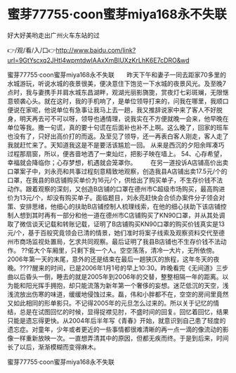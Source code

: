 # 蜜芽77755·coon蜜芽miya168永不失联
好大好美哟走出广州火车东站的过

👉/观/看/入/口👉http://www.baidu.com/link?url=9GtYscxq2JHtl4wpmtdwIAAxXmBlUXzKrLhK6E7cDRO&wd

蜜芽77755·coon蜜芽miya168永不失联　　昨天下午和妻子一同去距家70多里的水城游玩，听说水城的夜景很美，便决意住下饱览一下水城的夜景风光。及至晚7点时，我与妻携手并肩水城东昌湖畔，观湖光丽影旖旎，赏夜灯七彩斑斓，无限惬意顿袭心头。就在这时，我的手机响了，是单位领导打来的，问我在哪里，我顺口便说在家呢，他说单位有急事让我马上去一趟，我又推辞说家中来了客人不好脱身，明天再去可不可以呀，领导也通情理，说我实在不方便就晚一会来，他早晚在单位等我。撒一句谎，真的要十句谎在后面补也补不上啊。这么晚了，回家的班车也没有了，只好出高价打的而返。及至见了领导，还一再表白客人刚走，客人走了我就赶忙来了。天知道我这是不是要活该尴尬一回。
从来是西沉的夕阳余晖凑巧过程那扇窗，所以，便吝啬地洒了一束灿烂，把影子映在墙上。
	54、心存希望，幸福就会降临你；心存梦想，机遇就会笼罩你。
　　在另一道投诉A店铺高价出卖口罩案子中，刘永亮和共事过程刻意精致地观察，创造我县A店铺出卖17.5元/个的口罩，在我县的B店铺购买单价为16元/个，供给出了购买单子，不生存价钱不法动作。跟着观察的深刻，又创造B店铺的口罩在德州市C超级市场购买，最高购进价为13元/个，却没有购买单子。面临题目，刘永亮赶快会合侦办案件分子领会对策、安排思绪，他细心的扶助B店铺控制人梳理线索，在他的细心扶助下该店铺控制人想到其时再有一部分和他一道在德州市C店铺购买了KN90口罩，并从其处调取了微信谈天记载和转账记载，证明了B店铺购买KN90口罩的购买价钱真实是13元/个，基于百般究竟领会已清的情景，她们准时将案子线索及观察资料交代至德州市商场监视处置局，乞求共同观察。最后证明了我县B店铺也不生存价钱不法动作。
??偌大个车厢里，只剩下我一个人。空空荡荡，清冷一大片，无所依傍。2006年第一天的末尾，意外的还是结束在最后一趟狭仄的旅程，这年冬天的夜晚。????醒来的时间，已是2006年1月1号的早上10:30。昨晚看完《无间道》三步曲以后昏头一倒，睡去的就是2005年到2006年的交替，整整相隔一年的距离。以为能和阳光挥手拥抱，却只能流落为新年第一个奢侈的妄想。迷茫低沉的天空，浅浅流放出伤寒的味道，缓缓地侵蚀过来。磊，伟和小胖都不在，空空的房间里竟然又如此相同的形单影只。不记得2005年的元旦怎么过来的。所以关于记忆的情结，总是在试图回忆的时候，显得捉襟见肘，不盛时间的回复。回忆着回忆，结果只能是遗忘得更快。从2004年后半年写《青春》开始，就意识到自己患了轻度的遗忘症。对童年，少年或者更近的一些事情都很难清晰的再一点一滴的像流动的影像一样重新放映一次。一直想弄清其中的原因，但都无疾而终。于是到后来，时间长了以后，渐渐模糊而变得麻木。

蜜芽77755·coon蜜芽miya168永不失联

